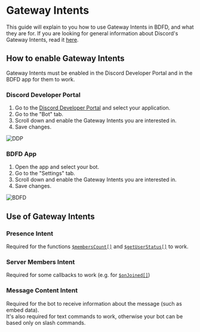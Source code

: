 # Gateway Intents
This guide will explain to you how to use Gateway Intents in BDFD, and what they are for.
If you are looking for general information about Discord's Gateway Intents, read it [here](https://discord.com/developers/docs/topics/gateway#gateway-intents).

## How to enable Gateway Intents
Gateway Intents must be enabled in the Discord Developer Portal and in the BDFD app for them to work.
### Discord Developer Portal
1. Go to the [Discord Developer Portal](https://discord.com/developers/applications) and select your application.
2. Go to the "Bot" tab.
3. Scroll down and enable the Gateway Intents you are interested in.
4. Save changes.

![DDP](https://user-images.githubusercontent.com/70456337/183294128-52e5a4e4-f833-49dd-8bee-1ebec7c2c999.gif)


### BDFD App
1. Open the app and select your bot.
2. Go to the "Settings" tab.
3. Scroll down and enable the Gateway Intents you are interested in.
4. Save changes.

![BDFD](https://user-images.githubusercontent.com/70456337/183294156-4ecc60b0-7112-4bf3-b833-39b8c2004fc6.gif)

## Use of Gateway Intents
### Presence Intent
Required for the functions [`$membersCount[]`](../bdscript/membersCount.md#second-usage) and [`$getUserStatus[]`](../bdscript/getUserStatus.md) to work.
### Server Members Intent
Required for some callbacks to work (e.g. for [`$onJoined[]`](../callbacks/onJoined.md))
### Message Content Intent
Required for the bot to receive information about the message (such as embed data).\
It's also required for text commands to work, otherwise your bot can be based only on slash commands. 

